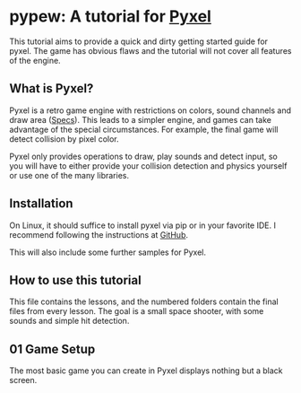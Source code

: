 # pypew: A tutorial for [Pyxel](https://github.com/kitao/pyxel)

This tutorial aims to provide a quick and dirty getting started guide for pyxel.
The game has obvious flaws and the tutorial will not cover all features of the engine.

## What is Pyxel?

Pyxel is a retro game engine with restrictions on colors, sound channels and draw area 
([Specs](https://github.com/kitao/pyxel#Specifications)).
This leads to a simpler engine, and games can take advantage of the special circumstances.
For example, the final game will detect collision by pixel color.

Pyxel only provides operations to draw, play sounds and detect input, so you will have to
either provide your collision detection and physics yourself or use one of the many libraries.

## Installation

On Linux, it should suffice to install pyxel via pip or in your favorite IDE.
I recommend following the instructions at [GitHub](https://github.com/kitao/pyxel#how-to-install).

This will also include some further samples for Pyxel.

## How to use this tutorial

This file contains the lessons, and the numbered folders contain the final files
from every lesson. The goal is a small space shooter, with some sounds and simple hit detection.

## 01 Game Setup

The most basic game you can create in Pyxel displays nothing but a black screen.